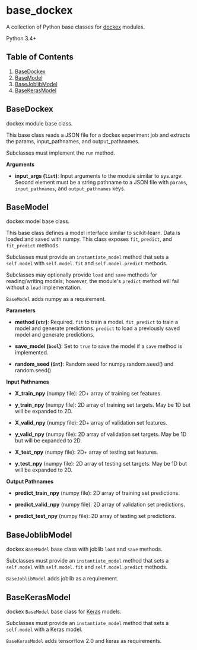 # base_dockex
A collection of Python base classes for [dockex](https://github.com/ConnexonSystems/dockex) modules. 

Python 3.4+

## Table of Contents

1. [BaseDockex](#BaseDockex)
2. [BaseModel](#BaseModel)
3. [BaseJoblibModel](#BaseJoblibModel)
4. [BaseKerasModel](#BaseKerasModel)

<a name="BaseDockex"></a>
## BaseDockex

dockex module base class.

This base class reads a JSON file for a dockex experiment job and extracts
the params, input_pathnames, and output_pathnames.

Subclasses must implement the ```run``` method.

__Arguments__

* **input_args (```list```)**: Input arguments to the module similar to
sys.argv.
Second element must be a string pathname to a JSON file with ```params```,
```input_pathnames```, and ```output_pathnames``` keys.

<a name="BaseModel"></a>
## BaseModel

dockex model base class. 

This base class defines a model interface similar to scikit-learn. Data is 
loaded and saved with numpy. This class exposes ```fit```, ```predict```, 
and ```fit_predict``` methods. 

Subclasses must provide an ```instantiate_model``` method that sets a
```self.model``` with ```self.model.fit``` and ```self.model.predict```
methods.

Subclasses may optionally provide ```load``` and ```save``` methods for 
reading/writing models; however, the module's ```predict``` method will 
fail without a ```load``` implementation. 

```BaseModel``` adds numpy as a requirement.

__Parameters__

* **method (```str```)**: Required. ```fit``` to train a model. 
```fit_predict``` to train a model and generate predictions. ```predict``` 
to load a previously saved model and generate predictions.

* **save_model (```bool```)**: Set to ```true``` to save the model if a 
```save``` method is implemented.

* **random_seed (```int```)**: Random seed for numpy.random.seed() and 
random.seed()

__Input Pathnames__

* **X_train_npy** (numpy file): 2D+ array of training set features.

* **y_train_npy** (numpy file): 2D array of training set targets. May be
1D but will be expanded to 2D.

* **X_valid_npy** (numpy file): 2D+ array of validation set features.

* **y_valid_npy** (numpy file): 2D array of validation set targets. May be
1D but will be expanded to 2D.

* **X_test_npy** (numpy file): 2D+ array of testing set features.

* **y_test_npy** (numpy file): 2D array of testing set targets. May be
1D but will be expanded to 2D.

__Output Pathnames__

* **predict_train_npy** (numpy file): 2D array of training set predictions.

* **predict_valid_npy** (numpy file): 2D array of validation set 
predictions.

* **predict_test_npy** (numpy file): 2D array of testing set predictions.

<a name="BaseJoblibModel"></a>
## BaseJoblibModel

dockex ```BaseModel``` base class with joblib ```load``` and ```save```
methods.

Subclasses must provide an ```instantiate_model``` method that sets a
```self.model``` with ```self.model.fit``` and ```self.model.predict```
methods.

```BaseJoblibModel``` adds joblib as a requirement.

<a name="BaseKerasModel"></a>
## BaseKerasModel

dockex ```BaseModel``` base class for [Keras](https://github.com/keras-team/keras)
models.

Subclasses must provide an ```instantiate_model``` method that sets a
```self.model``` with a Keras model.

```BaseKerasModel``` adds tensorflow 2.0 and keras as requirements.
